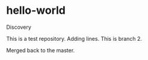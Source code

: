 # hello-world
Discovery

This is a test repository.
Adding lines.
This is branch 2.

Merged back to the master.
